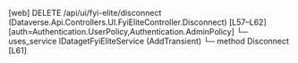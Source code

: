 [web] DELETE /api/ui/fyi-elite/disconnect  (Dataverse.Api.Controllers.UI.FyiEliteController.Disconnect)  [L57–L62] [auth=Authentication.UserPolicy,Authentication.AdminPolicy]
  └─ uses_service IDatagetFyiEliteService (AddTransient)
    └─ method Disconnect [L61]

